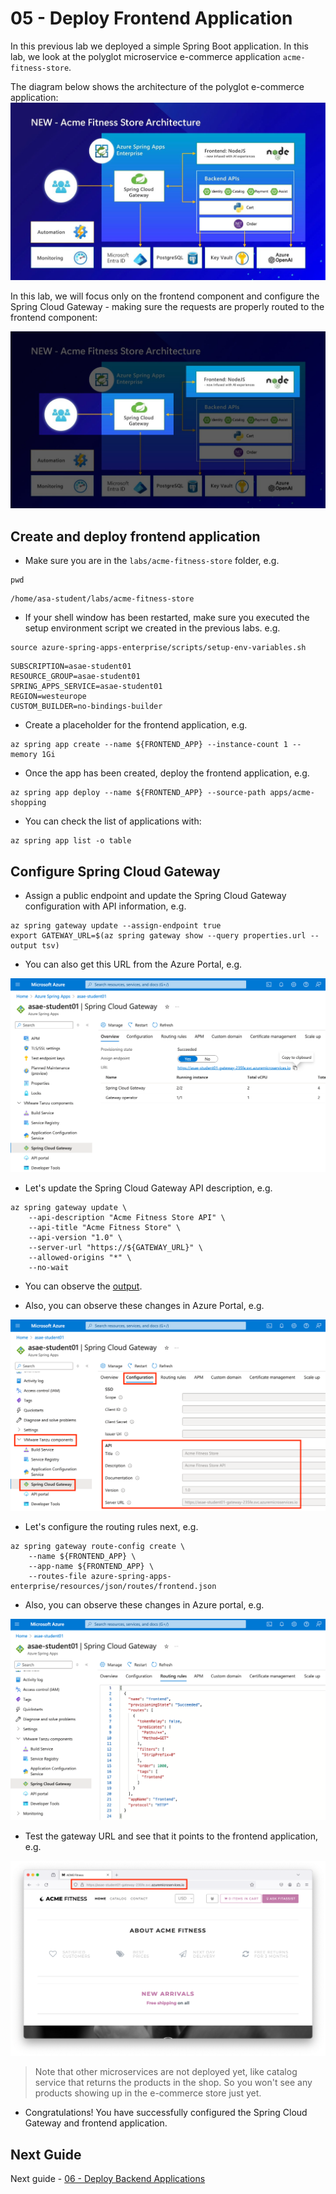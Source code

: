 # 05 - Deploy Frontend Application

In this previous lab we deployed a simple Spring Boot application. In this lab, we look at the polyglot microservice e-commerce application `acme-fitness-store`.

The diagram below shows the architecture of the polyglot e-commerce application:
![acme-fitness-store architecture](./images/acme-fitness-store-architecture.jpg)

In this lab, we will focus only on the frontend component and configure the Spring Cloud Gateway - making sure the requests are properly routed to the frontend component:

![acme-fitness-store architecture](./images/acme-fitness-store-architecture-frontend.jpg)


## Create and deploy frontend application

* Make sure you are in the `labs/acme-fitness-store` folder, e.g.

```shell
pwd
```

```text
/home/asa-student/labs/acme-fitness-store
```

* If your shell window has been restarted, make sure you executed the setup environment script we created in the previous labs. e.g.

```shell
source azure-spring-apps-enterprise/scripts/setup-env-variables.sh
```

```text
SUBSCRIPTION=asae-student01
RESOURCE_GROUP=asae-student01
SPRING_APPS_SERVICE=asae-student01
REGION=westeurope
CUSTOM_BUILDER=no-bindings-builder
```

* Create a placeholder for the frontend application, e.g.

```shell
az spring app create --name ${FRONTEND_APP} --instance-count 1 --memory 1Gi
```

* Once the app has been created, deploy the frontend application, e.g.

```shell
az spring app deploy --name ${FRONTEND_APP} --source-path apps/acme-shopping
```

* You can check the list of applications with:

```shell
az spring app list -o table
```

## Configure Spring Cloud Gateway

* Assign a public endpoint and update the Spring Cloud Gateway configuration with API information, e.g.

```shell
az spring gateway update --assign-endpoint true
export GATEWAY_URL=$(az spring gateway show --query properties.url --output tsv)
```

* You can also get this URL from the Azure Portal, e.g.

![Spring Cloud Gateway in Azure portal - Overview](./images/azure-portal-spring-cloud-gateway-01.png)

* Let's update the Spring Cloud Gateway API description, e.g.

```shell
az spring gateway update \
    --api-description "Acme Fitness Store API" \
    --api-title "Acme Fitness Store" \
    --api-version "1.0" \
    --server-url "https://${GATEWAY_URL}" \
    --allowed-origins "*" \
    --no-wait
```

* You can observe the [output](output-az-spring-gateway-update.txt).

* Also, you can observe these changes in Azure Portal, e.g.

![Spring Cloud Gateway in Azure portal - Configuration](./images/azure-portal-spring-cloud-gateway-02.png)

* Let's configure the routing rules next, e.g.

```shell
az spring gateway route-config create \
    --name ${FRONTEND_APP} \
    --app-name ${FRONTEND_APP} \
    --routes-file azure-spring-apps-enterprise/resources/json/routes/frontend.json
```

* Also, you can observe these changes in Azure portal, e.g.

![Spring Cloud Gateway in Azure portal - Routing rules](./images/azure-portal-spring-cloud-gateway-03.png)

* Test the gateway URL and see that it points to the frontend application, e.g.

![Spring Cloud Gateway in Azure portal - Frontend application](./images/acme-fitness-store-frontend.png)

> Note that other microservices are not deployed yet, like catalog service that returns the products in the shop. So you won't see any products showing up in the e-commerce store just yet.

* Congratulations! You have successfully configured the Spring Cloud Gateway and frontend application.

## Next Guide

Next guide - [06 - Deploy Backend Applications](../06-deploy-backend-applications/README.md)
